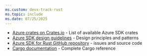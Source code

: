 ```yaml
---
ms.custom: devx-track-rust
ms.topic: include
ms.date: 07/25/2025
---
```

- [Azure crates on Crates.io](https://crates.io/users/azure-sdk?sort=recent-downloads) - List of available Azure SDK crates
- [Azure SDK design guidelines](https://azure.github.io/azure-sdk/general_introduction.html) - Design principles and patterns
- [Azure SDK for Rust GitHub repository](https://github.com/Azure/azure-sdk-for-rust) - issues and source code
- [Cargo documentation](https://doc.rust-lang.org/cargo/) - Complete Cargo reference
